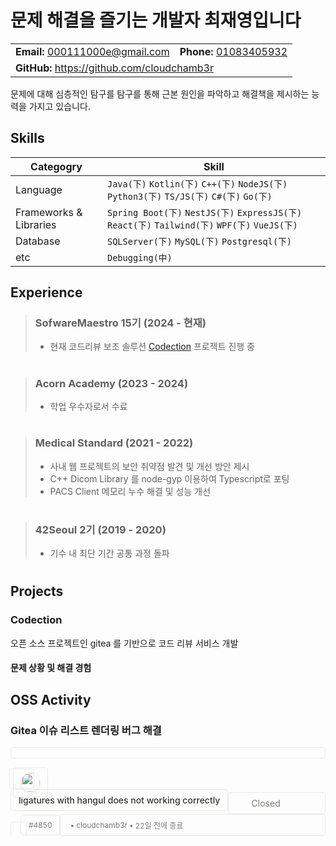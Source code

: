 # 문제 해결을 즐기는 개발자 최재영입니다

<table>
    <tr>
        <td>
            <strong>Email:</strong> 
            <a href="mailto:000111000e@gmail.com">000111000e@gmail.com</a>
        </td>
        <td>
            <strong>Phone:</strong>
            <a href="tel:01083405932">01083405932</a>
        </td>
    </tr>
    <tr>
        <td colspan="2">
            <strong>GitHub:</strong>
            <a href="https://github.com/cloudchamb3r">https://github.com/cloudchamb3r</a>
        </td>
    </tr>
</table>


문제에 대해 심층적인 탐구를 탐구를 통해 근본 원인을 파악하고 해결책을 제시하는 능력을 가지고 있습니다. 

## Skills 

|Categogry|Skill|  
|--|--|
|Language | `Java(下)` `Kotlin(下)` `C++(下)` `NodeJS(下)` `Python3(下)` `TS/JS(下)` `C#(下)` `Go(下)`  |
|Frameworks & Libraries | `Spring Boot(下)` `NestJS(下)` `ExpressJS(下)` `React(下)` `Tailwind(下)` `WPF(下)` `VueJS(下)` |
|Database | `SQLServer(下)` `MySQL(下)` `Postgresql(下)`| 
|etc | `Debugging(中)` |


## Experience 
> ### SofwareMaestro 15기 (2024 - 현재)
> - 현재 코드리뷰 보조 솔루션 [Codection](https://github.com/swm-codection/gitea) 프로젝트 진행 중    
> #

>    
> ### Acorn Academy (2023 - 2024)
> - 학업 우수자로서 수료  
> #

> ### Medical Standard (2021 - 2022)
> - 사내 웹 프로젝트의 보안 취약점 발견 및 개선 방안 제시 
> - C++ Dicom Library 를 node-gyp 이용하여 Typescript로 포팅 
> - PACS Client 메모리 누수 해결 및 성능 개선  
> #

> ### 42Seoul 2기 (2019 - 2020)
> - 기수 내 최단 기간 공통 과정 돌파
> # 

## Projects 

### Codection 
오픈 소스 프로젝트인 gitea 를 기반으로 코드 리뷰 서비스 개발 
#### 문제 상황 및 해결 경험


## OSS Activity 

### Gitea 이슈 리스트 렌더링 버그 해결 

<a href="https://github.com/harfbuzz/harfbuzz/issues/4850" target="_blank" rel="noopener noreferrer" role="link" style="display: flex; color: inherit; text-decoration: none; user-select: none; transition: background 20ms ease-in; cursor: pointer; flex-grow: 1; min-width: 0px; align-items: center; border: 1px solid rgb(233, 233, 231); border-radius: 4px; padding: 8px 12px; fill: inherit;"><div style="display: flex; align-self: start; height: 32px; width: 32px; margin: 3px 12px 3px 4px; position: relative;"><div><div style="width: 100%; height: 100%;"><img src="https://avatars.githubusercontent.com/u/98369677?v=4" referrerpolicy="same-origin" style="display: block; object-fit: cover; border-radius: 34px; width: 30.192px; height: 30.192px; transition: opacity 100ms ease-out; box-shadow: rgba(15, 15, 15, 0.1) 0px 2px 4px;"></div></div><div style="position: absolute; bottom: -2px; right: -2px;"><div style="width: 100%; height: 100%;"><img src="/images/external_integrations/github-icon.png" referrerpolicy="same-origin" style="display: block; object-fit: cover; border-radius: 4px; width: 14.208px; height: 14.208px; transition: opacity 100ms ease-out; filter: drop-shadow(white 0px 0px 1px) drop-shadow(white 0px 0px 1px) drop-shadow(white 0px 0px 1px);"></div></div></div><div style="display: flex; flex-direction: column; justify-content: center; flex-grow: 1; flex-shrink: 1; overflow: hidden;"><div style="display: flex; align-items: baseline; font-size: 14px;"><div spellcheck="false" style="white-space: nowrap; color: rgb(55, 53, 47); font-weight: 500; overflow: hidden; text-overflow: ellipsis;">ligatures with hangul does not working correctly</div><span style="margin-right: 6px;"></span><span style="display: flex; align-items: center;"><div style="margin-right: 4px;"><div style="width: 100%; height: 100%;"><img src="/images/external_integrations/github-issue-closed-icon.png" referrerpolicy="same-origin" style="display: block; object-fit: cover; border-radius: 4px; width: 14.208px; height: 14.208px; transition: opacity 100ms ease-out;"></div></div><div spellcheck="false" style="white-space: nowrap; color: rgba(55, 53, 47, 0.65);">Closed</div></span></div><div style="display: flex; align-items: center; color: rgba(55, 53, 47, 0.65); font-size: 12px;"><div style="width: 12px; height: 12px; margin-right: 4px;"><img src="/images/external_integrations/github-issue-closed-icon.png" referrerpolicy="same-origin" style="display: block; object-fit: cover; border-radius: 2px; height: 12px;"></div><div spellcheck="false" style="white-space: nowrap; color: rgba(55, 53, 47, 0.65);">#4850</div><span style="margin-left: 3px; margin-right: 3px;">•</span><div spellcheck="false" style="white-space: nowrap; color: rgba(55, 53, 47, 0.65);">cloudchamb3r</div><span style="margin-left: 3px; margin-right: 3px;">•</span><div style="color: rgba(55, 53, 47, 0.65); font-size: 12px; white-space: nowrap;">22일 전에 종료</div></div></div><div role="button" tabindex="0" style="user-select: none; transition: background 20ms ease-in; cursor: pointer; opacity: 0; display: flex; align-items: center; justify-content: center; width: 28px; height: 28px; border-radius: 4px; flex-shrink: 0; margin-right: 4px; color: rgba(55, 53, 47, 0.65);"><svg role="graphics-symbol" viewBox="0 0 13 3" class="dots" style="width: 14px; height: 100%; display: block; fill: inherit; flex-shrink: 0; color: rgba(55, 53, 47, 0.45);"><g><path d="M3,1.5A1.5,1.5,0,1,1,1.5,0,1.5,1.5,0,0,1,3,1.5Z"></path><path d="M8,1.5A1.5,1.5,0,1,1,6.5,0,1.5,1.5,0,0,1,8,1.5Z"></path><path d="M13,1.5A1.5,1.5,0,1,1,11.5,0,1.5,1.5,0,0,1,13,1.5Z"></path></g></svg></div></a>